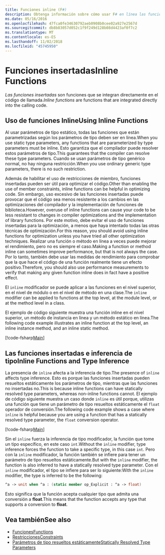 ```yaml
---
title: Funciones inline (F#)
description: Obtenga información sobre cómo usar F# en línea las funciones que se integran directamente en el código de llamada.
ms.date: 05/16/2016
ms.openlocfilehash: 47fca0fe34630792aeb0908b0cee02a927e2567d
ms.sourcegitcommit: db8b83057d052c1f9f249d128b08d4423af0f7c2
ms.translationtype: MT
ms.contentlocale: es-ES
ms.lasthandoff: 11/02/2018
ms.locfileid: "45745950"
---
```

# <a name="inline-functions"></a><span data-ttu-id="f3f85-103">Funciones insertadas</span><span class="sxs-lookup"><span data-stu-id="f3f85-103">Inline Functions</span></span>

<span data-ttu-id="f3f85-104">*Las funciones insertadas* son funciones que se integran directamente en el código de llamada.</span><span class="sxs-lookup"><span data-stu-id="f3f85-104">*Inline functions* are functions that are integrated directly into the calling code.</span></span>

## <a name="using-inline-functions"></a><span data-ttu-id="f3f85-105">Uso de funciones Inline</span><span class="sxs-lookup"><span data-stu-id="f3f85-105">Using Inline Functions</span></span>

<span data-ttu-id="f3f85-106">Al usar parámetros de tipo estático, todas las funciones que están parametrizadas según los parámetros de tipo deben ser en línea.</span><span class="sxs-lookup"><span data-stu-id="f3f85-106">When you use static type parameters, any functions that are parameterized by type parameters must be inline.</span></span> <span data-ttu-id="f3f85-107">Esto garantiza que el compilador puede resolver estos parámetros de tipo.</span><span class="sxs-lookup"><span data-stu-id="f3f85-107">This guarantees that the compiler can resolve these type parameters.</span></span> <span data-ttu-id="f3f85-108">Cuando se usan parámetros de tipo genérico normal, no hay ninguna restricción.</span><span class="sxs-lookup"><span data-stu-id="f3f85-108">When you use ordinary generic type parameters, there is no such restriction.</span></span>

<span data-ttu-id="f3f85-109">Además de habilitar el uso de restricciones de miembro, funciones insertadas pueden ser útil para optimizar el código.</span><span class="sxs-lookup"><span data-stu-id="f3f85-109">Other than enabling the use of member constraints, inline functions can be helpful in optimizing code.</span></span> <span data-ttu-id="f3f85-110">Sin embargo, uso excesivo de las funciones insertadas puede provocar que el código sea menos resistente a los cambios en las optimizaciones del compilador y la implementación de funciones de biblioteca.</span><span class="sxs-lookup"><span data-stu-id="f3f85-110">However, overuse of inline functions can cause your code to be less resistant to changes in compiler optimizations and the implementation of library functions.</span></span> <span data-ttu-id="f3f85-111">Por este motivo, debe evitar el uso de funciones insertadas para la optimización, a menos que haya intentado todas las otras técnicas de optimización.</span><span class="sxs-lookup"><span data-stu-id="f3f85-111">For this reason, you should avoid using inline functions for optimization unless you have tried all other optimization techniques.</span></span> <span data-ttu-id="f3f85-112">Realizar una función o método en línea a veces puede mejorar el rendimiento, pero no es siempre el caso.</span><span class="sxs-lookup"><span data-stu-id="f3f85-112">Making a function or method inline can sometimes improve performance, but that is not always the case.</span></span> <span data-ttu-id="f3f85-113">Por lo tanto, también debe usar las medidas de rendimiento para comprobar que la que hace el código de una función realmente tiene un efecto positivo.</span><span class="sxs-lookup"><span data-stu-id="f3f85-113">Therefore, you should also use performance measurements to verify that making any given function inline does in fact have a positive effect.</span></span>

<span data-ttu-id="f3f85-114">El `inline` modificador se puede aplicar a las funciones en el nivel superior, en el nivel de módulo o en el nivel de método en una clase.</span><span class="sxs-lookup"><span data-stu-id="f3f85-114">The `inline` modifier can be applied to functions at the top level, at the module level, or at the method level in a class.</span></span>

<span data-ttu-id="f3f85-115">El ejemplo de código siguiente muestra una función inline en el nivel superior, un método de instancia en línea y un método estático en línea.</span><span class="sxs-lookup"><span data-stu-id="f3f85-115">The following code example illustrates an inline function at the top level, an inline instance method, and an inline static method.</span></span>

[!code-fsharp[Main](../../../../samples/snippets/fsharp/lang-ref-3/snippet201.fs)]

## <a name="inline-functions-and-type-inference"></a><span data-ttu-id="f3f85-116">Las funciones insertadas e inferencia de tipo</span><span class="sxs-lookup"><span data-stu-id="f3f85-116">Inline Functions and Type Inference</span></span>

<span data-ttu-id="f3f85-117">La presencia de `inline` afecta a la inferencia de tipo.</span><span class="sxs-lookup"><span data-stu-id="f3f85-117">The presence of `inline` affects type inference.</span></span> <span data-ttu-id="f3f85-118">Esto es porque las funciones insertadas pueden resueltos estáticamente los parámetros de tipo, mientras que las funciones no insertadas no.</span><span class="sxs-lookup"><span data-stu-id="f3f85-118">This is because inline functions can have statically resolved type parameters, whereas non-inline functions cannot.</span></span> <span data-ttu-id="f3f85-119">El ejemplo de código siguiente muestra un caso donde `inline` es útil porque, utilizas una función que tiene un parámetro de tipo resueltos estáticamente el `float` operador de conversión.</span><span class="sxs-lookup"><span data-stu-id="f3f85-119">The following code example shows a case where `inline` is helpful because you are using a function that has a statically resolved type parameter, the `float` conversion operator.</span></span>

[!code-fsharp[Main](../../../../samples/snippets/fsharp/lang-ref-3/snippet202.fs)]

<span data-ttu-id="f3f85-120">Sin el `inline` fuerza la inferencia de tipo modificador, la función que tome un tipo específico, en este caso `int`.</span><span class="sxs-lookup"><span data-stu-id="f3f85-120">Without the `inline` modifier, type inference forces the function to take a specific type, in this case `int`.</span></span> <span data-ttu-id="f3f85-121">Pero con la `inline` modificador, la función también se infiere para tener un parámetro de tipo resueltos estáticamente.</span><span class="sxs-lookup"><span data-stu-id="f3f85-121">But with the `inline` modifier, the function is also inferred to have a statically resolved type parameter.</span></span> <span data-ttu-id="f3f85-122">Con el `inline` modificador, el tipo se infiere para ser lo siguiente:</span><span class="sxs-lookup"><span data-stu-id="f3f85-122">With the `inline` modifier, the type is inferred to be the following:</span></span>

```fsharp
^a -> unit when ^a : (static member op_Explicit : ^a -> float)
```

<span data-ttu-id="f3f85-123">Esto significa que la función acepta cualquier tipo que admita una conversión a **float**.</span><span class="sxs-lookup"><span data-stu-id="f3f85-123">This means that the function accepts any type that supports a conversion to **float**.</span></span>

## <a name="see-also"></a><span data-ttu-id="f3f85-124">Vea también</span><span class="sxs-lookup"><span data-stu-id="f3f85-124">See also</span></span>

- [<span data-ttu-id="f3f85-125">Funciones</span><span class="sxs-lookup"><span data-stu-id="f3f85-125">Functions</span></span>](index.md)
- [<span data-ttu-id="f3f85-126">Restricciones</span><span class="sxs-lookup"><span data-stu-id="f3f85-126">Constraints</span></span>](../generics/constraints.md)
- [<span data-ttu-id="f3f85-127">Parámetros de tipo resueltos estáticamente</span><span class="sxs-lookup"><span data-stu-id="f3f85-127">Statically Resolved Type Parameters</span></span>](../generics/statically-resolved-type-parameters.md)
